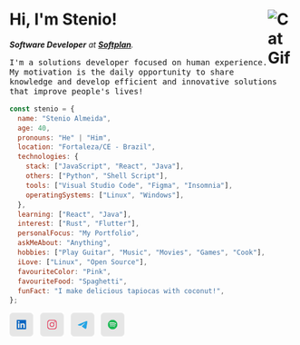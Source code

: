 <h1><strong>Hi, I'm Stenio!</strong> <img align="right" src="https://user-images.githubusercontent.com/5713670/87202985-820dcb80-c2b6-11ea-9f56-7ec461c497c3.gif" alt="Cat Gif" style="width: 3rem" /></h1>

_**Software Developer** at [**Softplan**][softplan]._

<samp>I'm a solutions developer focused on human experience. My motivation is the daily opportunity to share knowledge and develop efficient and innovative solutions that improve people's lives!</samp>

```javascript
const stenio = {
  name: "Stenio Almeida",
  age: 40,
  pronouns: "He" | "Him",
  location: "Fortaleza/CE - Brazil",
  technologies: {
    stack: ["JavaScript", "React", "Java"],
    others: ["Python", "Shell Script"],
    tools: ["Visual Studio Code", "Figma", "Insomnia"],
    operatingSystems: ["Linux", "Windows"],
  },
  learning: ["React", "Java"],
  interest: ["Rust", "Flutter"],
  personalFocus: "My Portfolio",
  askMeAbout: "Anything",
  hobbies: ["Play Guitar", "Music", "Movies", "Games", "Cook"],
  iLove: ["Linux", "Open Source"],
  favouriteColor: "Pink",
  favouriteFood: "Spaghetti",
  funFact: "I make delicious tapiocas with coconut!",
};
```

[<img src="./etc/assets/social-linkedin.svg" title="Linkedin" alt="Linkedin" height="42" />][linkedin]&nbsp;&nbsp;
[<img src="./etc/assets/social-instagram.svg" title="Instagram" alt="Instagram" height="42" />][instagram]&nbsp;&nbsp;
[<img src="./etc/assets/social-telegram.svg" title="Telegram" alt="Telegram" height="42" />][telegram]&nbsp;&nbsp;
[<img src="./etc/assets/social-spotify.svg" title="Spotify" alt="Spotify" height="42" />][spotify]

<!-- links -->

[linkedin]: https://linkedin.com/in/stenioas/
[instagram]: https://instagram.com/stenioas/
[telegram]: https://t.me/stenioas/
[spotify]: https://open.spotify.com/user/stenioas/
[softplan]: https://www.softplan.com.br/
